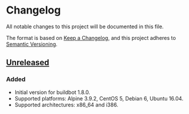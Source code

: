 # Changelog
All notable changes to this project will be documented in this file.

The format is based on [Keep a Changelog](https://keepachangelog.com/en/1.0.0/),
and this project adheres to [Semantic Versioning](https://semver.org/spec/v2.0.0.html).

## [Unreleased]
### Added
- Initial version for buildbot 1.8.0.
- Supported platforms: Alpine 3.9.2, CentOS 5, Debian 6, Ubuntu 16.04.
- Supported architectures: x86_64 and i386.

[Unreleased]: https://github.com/cjolowicz/docker-buildbot-worker/commits/master
